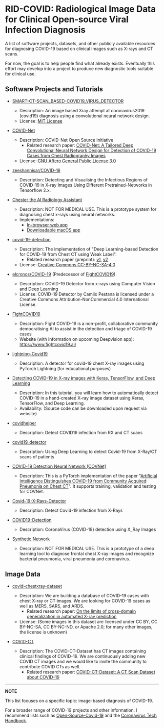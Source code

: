 # RID-COVID: Radiological Image Data for Clinical Open-source Viral Infection Diagnosis

A list of software projects, datasets, and other publicly available resources for diagnosing COVID-19 based on clinical images such as X-rays and CT scans.

For now, the goal is to help people find what already exists. Eventually this effort may develop into a project to produce new diagnostic tools suitable for clinical use.


## Software Projects and Tutorials

- [SMART-CT-SCAN_BASED-COVID19_VIRUS_DETECTOR](https://github.com/JordanMicahBennett/SMART-CT-SCAN_BASED-COVID19_VIRUS_DETECTOR)
  - Description: An image based Xray attempt at coronavirus2019 (covid19) diagnosis using a convolutional neural network design.
  - License: [MIT License](https://github.com/JordanMicahBennett/SMART-CT-SCAN_BASED-COVID19_VIRUS_DETECTOR/blob/master/LICENSE.txt)

- [COVID-Net](https://github.com/lindawangg/COVID-Net)
  - Description: COVID-Net Open Source Initiative
    - Related research paper: [COVID-Net: A Tailored Deep Convolutional Neural Network Design for Detection of COVID-19 Cases from Chest Radiography Images](https://arxiv.org/abs/2003.09871)
  - License: [GNU Affero General Public License 3.0](https://github.com/lindawangg/COVID-Net/blob/master/LICENSE.md)

- [zeeshannisar/COVID-19](https://github.com/zeeshannisar/COVID-19)
  - Description: Detecting and Visualising the Infectious Regions of COVID-19 in X-ray Images Using Different Pretrained-Networks in Tensorflow 2.x.

- [Chester the AI Radiology Assistant](https://github.com/mlmed/dl-web-xray)
  - Description: NOT FOR MEDICAL USE. This is a prototype system for diagnosing chest x-rays using neural networks.
  - Implementations: 
    - [In-browser web app](https://mlmed.org/tools/xray/)
    - [Downloadable macOS app](https://github.com/mlmed/dl-web-xray/releases/download/2.0/Chester.app.zip)

- [covid-19-detection](https://github.com/sydney0zq/covid-19-detection)
  - Description: The implementation of "Deep Learning-based Detection for COVID-19 from Chest CT using Weak Label".
    - Related research paper (preprint): [v1](https://www.medrxiv.org/content/10.1101/2020.03.12.20027185v1.full.pdf), [v2](https://www.medrxiv.org/content/10.1101/2020.03.12.20027185v2)
  - License: [Creative Commons CC-BY-NC-SA-4.0](https://github.com/sydney0zq/covid-19-detection/blob/master/CC-BY-NC-SA-4.0)  

- [elcronos/COVID-19](https://github.com/elcronos/COVID-19) (Predecessor of [FightCOVID19](https://github.com/FightCOVID19))
  - Description: COVID-19 Detector from x-rays using Computer Vision and Deep Learning
  - License: COVID-19 Detector by Camilo Pestana is licensed under a Creative Commons Attribution-NonCommercial 4.0 International License.

- [FightCOVID19](https://github.com/FightCOVID19)
  - Description: Fight COVID-19 is a non-profit, collaborative community democratising AI to assist in the detection and triage of COVID-19 cases
  - Website (with information on upcoming Deepvision app): https://www.fightcovid19.ai/

- [lightning-Covid19](https://github.com/PyTorchLightning/lightning-Covid19)
  - Description: A detector for covid-19 chest X-ray images using PyTorch Lightning (for educational purposes)

- [Detecting COVID-19 in X-ray images with Keras, TensorFlow, and Deep Learning](https://www.pyimagesearch.com/2020/03/16/detecting-covid-19-in-x-ray-images-with-keras-tensorflow-and-deep-learning/)
  - Description: In this tutorial, you will learn how to automatically detect COVID-19 in a hand-created X-ray image dataset using Keras, TensorFlow, and Deep Learning.
  - Availability: (Source code can be downloaded upon request via website)

- [covidhelper](https://github.com/AleGiovanardi/covidhelper)
  - Description: Detect COVID19 infection from RX and CT scans
  

- [covid19_detector](https://github.com/rekalantar/covid19_detector)
  - Description: Using Deep Learning to detect Covid-19 from X-Ray/CT scans of patients

- [COVID-19 Detection Neural Network (COVNet)](https://github.com/bkong999/COVNet)
  - Description: This is a PyTorch implementation of the paper "[Artificial Intelligence Distinguishes COVID-19 from Community Acquired Pneumonia on Chest CT](https://pubs.rsna.org/doi/10.1148/radiol.2020200905)". It supports training, validation and testing for COVNet.

- [Covid-19-X-Rays-Detector](https://github.com/ahmed3991/Covid-19-X-Rays-Detector)
  - Description: Detect Covid-19 infection from X-Rays

- [COVID19-Detection](https://github.com/chiragsamal/COVID19-Detection)
  - Description: CoronaVirus (COVID-19) detection using X_Ray Images

- [Synthetic.Network](https://synthetic.network/)
  - Description: NOT FOR MEDICAL USE. This is a prototype of a deep learning tool to diagnose frontal chest X-ray images and recognize bacterial pneumonia, viral pneumonia and coronavirus. 

## Image Data

- [covid-chestxray-dataset](https://github.com/ieee8023/covid-chestxray-dataset)
  - Description: We are building a database of COVID-19 cases with chest X-ray or CT images. We are looking for COVID-19 cases as well as MERS, SARS, and ARDS.
    - Related research paper: [On the limits of cross-domain generalization in automated X-ray prediction](https://arxiv.org/abs/2002.02497)
  - License: (Some images in this dataset are licensed under CC BY, CC BY-NC-SA, CC BY-NC-ND, or Apache 2.0; for many other images, the license is unknown)

- [COVID-CT](https://github.com/UCSD-AI4H/COVID-CT)
  - Description: The COVID-CT-Dataset has CT images containing clinical findings of COVID-19. We are continuously adding new COVID CT images and we would like to invite the community to contribute COVID CTs as well.
    - Related research paper: [COVID-CT-Dataset: A CT Scan Dataset about COVID-19](https://arxiv.org/pdf/2003.13865.pdf)

---

**NOTE**

This list focuses on a specific topic: image-based diagnosis of COVID-19.

For a broader range of COVID-19 projects and other information, I recommend lists such as [Open-Source-Covid-19](http://open-source-covid-19.weileizeng.com/) and the [Coronavirus Tech Handbook](https://coronavirustechhandbook.com/).
